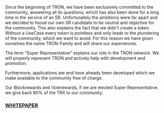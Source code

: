 Since the beginning of TRON, we have been exclusively committed to the community, answering all its questions, which has also been done for a long time in the service of an SR.
Unfortunately the ambitions were far apart and we decided to found our own SR candidate to be neutral and objective for the community. This also explains the fact that we didn't create a token. Without a UseCase every token is pointless and only leads to the plundering of the community, which we want to avoid. For this reason we have given ourselves the name TRON-Family and will share our experiences.

The term "Super Representative" explains our role in the TRON network. We will properly represent TRON and actively help with development and promotion.

Furthermore, applications are and have already been developed which we make available to the community free of charge.

Our Blockrewards and Voterewards, if we are elected Super Representative, we give back 80% of the TRX to our community.

### [WHITEPAPER](https://github.com/tronfamily/tronsr-template/blob/master/whitepaper_v1.pdf)

